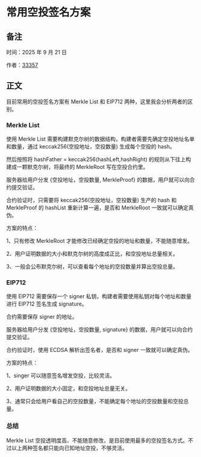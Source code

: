 # 常用空投签名方案

## 备注

时间：2025 年 9 月 21 日

作者：[33357](https://github.com/33357)

## 正文

目前常用的空投签名方案有 Merkle List 和 EIP712 两种，这里我会分析两者的区别。

### Merkle List

使用 Merkle List 需要构建默克尔树的数据结构，构建者需要先确定空投地址名单和数量，通过 keccak256(空投地址，空投数量) 生成每个空投的 hash。

然后按照将 hashFather = keccak256(hashLeft,hashRight) 的规则从下往上构建成一颗默克尔树，将最终的 MerkleRoot 写在空投合约里。

服务器给用户分发 {空投地址，空投数量, MerkleProof} 的数据，用户就可以向合约提交验证。

合约验证时，只需要将 keccak256(空投地址，空投数量) 生产的 hash 和 MerkleProof 的 hashList 重新计算一遍，是否和 MerkleRoot 一致就可以确定真伪。

方案的特点：

1、只有修改 MerkleRoot 才能修改已经确定空投的地址和数量，不能随意增发。

2、用户证明数据的大小和默克尔树的高度成正比，和空投地址总量相关。

3、一般会公布默克尔树，可以查看每个地址的空投数量并算出空投总量。

### EIP712

使用 EIP712 需要保存一个 signer 私钥，构建者需要使用私钥对每个地址和数量进行 EIP712 签名生成 signature。

合约需要保存 signer 的地址。

服务器给用户分发 {空投地址，空投数量, signature} 的数据，用户就可以向合约提交验证。

合约验证时，使用 ECDSA 解析出签名者，是否和 signer 一致就可以确定真伪。

方案的特点：

1、singer 可以随意签名增发空投，比较灵活。

2、用户证明数据的大小固定，和空投地址总量无关。

3、通常只会给用户看自己的空投数量，不能确定每个地址的空投数量和空投总量。

### 总结

Merkle List 空投透明度高、不能随意修改，是目前使用最多的空投签名方式。不过以上两种签名都只能向已知地址空投，不够灵活。